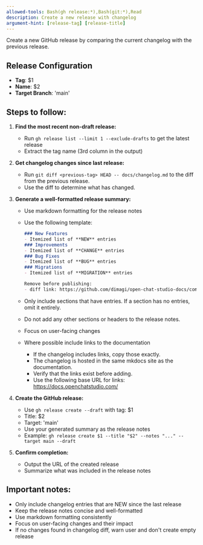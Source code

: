```yaml
---
allowed-tools: Bash(gh release:*),Bash(git:*),Read
description: Create a new release with changelog
argument-hint: [release-tag] [release-title]
---
```


Create a new GitHub release by comparing the current changelog with the previous release.

## Release Configuration

- **Tag**: $1
- **Name**: $2
- **Target Branch**: 'main'

## Steps to follow:

1. **Find the most recent non-draft release:**
   - Run `gh release list --limit 1 --exclude-drafts` to get the latest release
   - Extract the tag name (3rd column in the output)

2. **Get changelog changes since last release:**
   - Run `git diff <previous-tag> HEAD -- docs/changelog.md` to the diff from the previous release.
   - Use the diff to determine what has changed.

3. **Generate a well-formatted release summary:**
   - Use markdown formatting for the release notes
   - Use the following template:

     ```markdown
     ### New Features
     - Itemized list of **NEW** entries
     ### Improvements
     - Itemized list of **CHANGE** entries
     ### Bug Fixes
     - Itemized list of **BUG** entries
     ### Migrations
     - Itemized list of **MIGRATION** entries
     
     Remove before publishing:
     - diff link: https://github.com/dimagi/open-chat-studio-docs/compare/<previous-tag>...HEAD
     ```
   - Only include sections that have entries. If a section has no entries, omit it entirely.
   - Do not add any other sections or headers to the release notes.
   - Focus on user-facing changes
   - Where possible include links to the documentation
       - If the changelog includes links, copy those exactly.
       - The changelog is hosted in the same mkdocs site as the documentation.
       - Verify that the links exist before adding.
       - Use the following base URL for links: https://docs.openchatstudio.com/

4. **Create the GitHub release:**
   - Use `gh release create --draft` with tag: $1
   - Title: $2
   - Target: 'main'
   - Use your generated summary as the release notes
   - Example: `gh release create $1 --title "$2" --notes "..." --target main --draft`

5. **Confirm completion:**
   - Output the URL of the created release
   - Summarize what was included in the release notes

## Important notes:
- Only include changelog entries that are NEW since the last release
- Keep the release notes concise and well-formatted
- Use markdown formatting consistently
- Focus on user-facing changes and their impact
- If no changes found in changelog diff, warn user and don't create empty release
